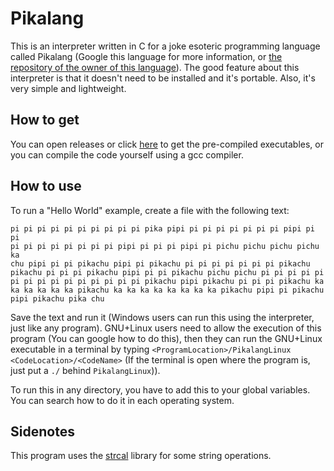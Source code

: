 # Pikalang
This is an interpreter written in C for a joke esoteric programming language called Pikalang (Google this language for more information, or [the repository of the owner of this language](https://github.com/groteworld/pikalang)). The good feature about this interpreter is that it doesn't need to be installed and it's portable. Also, it's very simple and lightweight.
## How to get
You can open releases or click [here](https://github.com/Amirreza-Ipchi-Haq/Pikalang/releases) to get the pre-compiled executables, or you can compile the code yourself using a gcc compiler.
## How to use
To run a "Hello World" example, create a file with the following text:
```
pi pi pi pi pi pi pi pi pi pi pika pipi pi pi pi pi pi pi pi pipi pi pi
pi pi pi pi pi pi pi pi pipi pi pi pi pipi pi pichu pichu pichu pichu ka
chu pipi pi pi pikachu pipi pi pikachu pi pi pi pi pi pi pi pikachu
pikachu pi pi pi pikachu pipi pi pi pikachu pichu pichu pi pi pi pi pi
pi pi pi pi pi pi pi pi pi pi pikachu pipi pikachu pi pi pi pikachu ka
ka ka ka ka ka pikachu ka ka ka ka ka ka ka ka pikachu pipi pi pikachu
pipi pikachu pika chu
```
Save the text and run it (Windows users can run this using the interpreter, just like any program). GNU+Linux users need to allow the execution of this program (You can google how to do this), then they can run the GNU+Linux executable in a terminal by typing `<ProgramLocation>/PikalangLinux <CodeLocation>/<CodeName>` (If the terminal is open where the program is, just put a `./` behind `PikalangLinux`)).

To run this in any directory, you have to add this to your global variables. You can search how to do it in each operating system.
## Sidenotes
This program uses the [strcal](https://github.com/Amirreza-Ipchi-Haq/strcal) library for some string operations.

